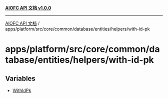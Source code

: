 [**AIOFC API 文档 v1.0.0**](../../../../../../../../../README.md)

***

[AIOFC API 文档](../../../../../../../../../modules.md) / apps/platform/src/core/common/database/entities/helpers/with-id-pk

# apps/platform/src/core/common/database/entities/helpers/with-id-pk

## Variables

- [WithIdPk](variables/WithIdPk.md)
